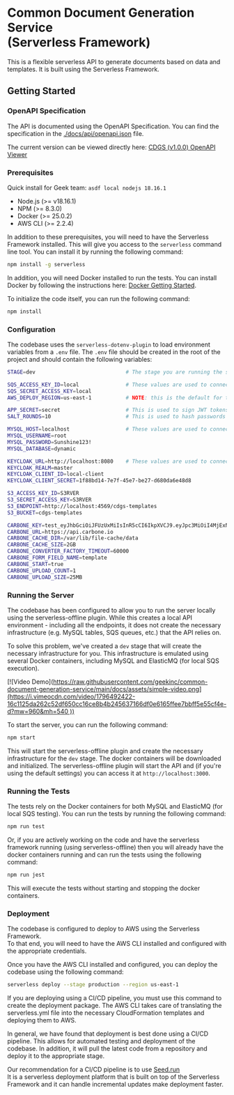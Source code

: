 # Common Document Generation Service <br>(Serverless Framework)

This is a flexible serverless API to generate documents based on data and templates. It is built using the Serverless Framework.

## Getting Started

### OpenAPI Specification

The API is documented using the OpenAPI Specification.  You can find the specification in the [./docs/api/openapi.json](./docs/api/openapi.json) file.

The current version can be viewed directly here: [CDGS (v1.0.0) OpenAPI Viewer](https://app.swaggerhub.com/apis/geekinc/CDGS/v1.0.0)

### Prerequisites

Quick install for Geek team: `asdf local nodejs 18.16.1`

* Node.js (>= v18.16.1)
* NPM (>= 8.3.0)
* Docker (>= 25.0.2)
* AWS CLI (>= 2.2.4)

In addition to these prerequisites, you will need to have the Serverless Framework installed.
This will give you access to the `serverless` command line tool.
You can install it by running the following command:

```bash
npm install -g serverless
```

In addition, you will need Docker installed to run the tests. 
You can install Docker by following the instructions here: [Docker Getting Started](https://docs.docker.com/get-docker/).

To initialize the code itself, you can run the following command:

```bash
npm install
```

### Configuration

The codebase uses the `serverless-dotenv-plugin` to load environment variables from a `.env` file.
The `.env` file should be created in the root of the project and should contain the following variables:

```bash
STAGE=dev                             # The stage you are running the serverless API in

SQS_ACCESS_KEY_ID=local               # These values are used to connect to the local ElasticMQ instance
SQS_SECRET_ACCESS_KEY=local
AWS_DEPLOY_REGION=us-east-1           # NOTE: this is the default for the local system - production can be different

APP_SECRET=secret                     # This is used to sign JWT tokens (it should not be "secret" in production)
SALT_ROUNDS=10                        # This is used to hash passwords (10 is a good default value)

MYSQL_HOST=localhost                  # These values are used to connect to the local MySQL instance
MYSQL_USERNAME=root
MYSQL_PASSWORD=Sunshine123!
MYSQL_DATABASE=dynamic

KEYCLOAK_URL=http://localhost:8080    # These values are used to connect to the local Keycloak instance
KEYCLOAK_REALM=master
KEYCLOAK_CLIENT_ID=local-client
KEYCLOAK_CLIENT_SECRET=1f88bd14-7e7f-45e7-be27-d680da6e48d8

S3_ACCESS_KEY_ID=S3RVER
S3_SECRET_ACCESS_KEY=S3RVER
S3_ENDPOINT=http://localhost:4569/cdgs-templates
S3_BUCKET=cdgs-templates

CARBONE_KEY=test_eyJhbGciOiJFUzUxMiIsInR5cCI6IkpXVCJ9.eyJpc3MiOiI4MjExNDIxOTk5NTQ2NDI0OTEiLCJhdWQiOiJjYXJib25lIiwiZXhwIjoyMzY5NjAyOTc4LCJkYXRhIjp7InR5cGUiOiJ0ZXN0In19.AART7kpZkS75k4V82UDzVk4kFGJuIYXi7b_ixV_f0mAL_kQ2TYBhnRhFnVMPCtR4GZFfU1bliIg4tMxbi7F_lr_OAOSQ8RiZgnmH7VN7CWhvFpro4f0Z-owpk_jAUbDVAiqFFSgzRDMjHNNSMC_kyiEeUVxzMpxCo9yvMhHAR1y1nZKY
CARBONE_URL=https://api.carbone.io
CARBONE_CACHE_DIR=/var/lib/file-cache/data
CARBONE_CACHE_SIZE=2GB
CARBONE_CONVERTER_FACTORY_TIMEOUT=60000
CARBONE_FORM_FIELD_NAME=template
CARBONE_START=true
CARBONE_UPLOAD_COUNT=1
CARBONE_UPLOAD_SIZE=25MB
```


### Running the Server

The codebase has been configured to allow you to run the server locally using the serverless-offline plugin.
While this creates a local API environment - including all the endpoints, it does not create the necessary infrastructure 
(e.g. MySQL tables, SQS queues, etc.) that the API relies on.

To solve this problem, we've created a `dev` stage that will create the necessary infrastructure for you.
This infrastructure is emulated using several Docker containers, including MySQL and ElasticMQ (for local SQS execution).

[![Video Demo]([https://raw.githubusercontent.com/geekinc/common-document-generation-service/main/docs/assets/simple-video.png](https://i.vimeocdn.com/video/1796492422-16c1125da262c52df650cc16ce8b4b245637166df0e6165ffee7bbff5e55cf4e-d?mw=960&mh=540
))](https://vimeo.com/911776556/5c25b0eeec?share=copy)

To start the server, you can run the following command:

```bash
npm start
```

This will start the serverless-offline plugin and create the necessary infrastructure for the `dev` stage.
The docker containers will be downloaded and initialized.  The serverless-offline plugin will start the API and 
(if you're using the default settings) you can access it at `http://localhost:3000`.


### Running the Tests

The tests rely on the Docker containers for both MySQL and ElasticMQ (for local SQS testing). You can run the tests by running the following command:

```bash
npm run test
```

Or, if you are actively working on the code and have the serverless framework running (using serverless-offline) then you will already have the docker containers running and can run the tests using the following command:

```bash
npm run jest
```

This will execute the tests without starting and stopping the docker containers.

### Deployment

The codebase is configured to deploy to AWS using the Serverless Framework.  
To that end, you will need to have the AWS CLI installed and configured with the appropriate credentials.

Once you have the AWS CLI installed and configured, you can deploy the codebase using the following command:

```bash
serverless deploy --stage production --region us-east-1
```

If you are deploying using a CI/CD pipeline, you must use this command to create the deployment package.
The AWS CLI takes care of translating the serverless.yml file into the necessary CloudFormation templates and deploying them to AWS.

In general, we have found that deployment is best done using a CI/CD pipeline.  This allows for automated testing and deployment of the codebase.
In addition, it will pull the latest code from a repository and deploy it to the appropriate stage.

Our recommendation for a CI/CD pipeline is to use [Seed.run](https://seed.run/)  
It is a serverless deployment platform that is built on top of the Serverless Framework and it can handle incremental updates
make deployment faster.

